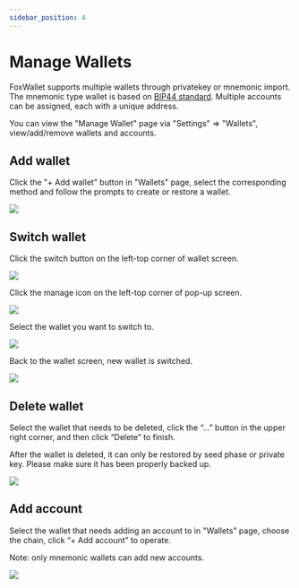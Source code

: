 ```yaml
---
sidebar_position: 4
---
```


# Manage Wallets
FoxWallet supports multiple wallets through privatekey or mnemonic import. The mnemonic type wallet is based on [BIP44 standard](https://github.com/bitcoin/bips/blob/master/bip-0044.mediawiki). Multiple accounts can be assigned, each with a unique address.  

You can view the "Manage Wallet" page via "Settings" => "Wallets", view/add/remove wallets and accounts. 

## Add wallet
Click the "+ Add wallet" button in "Wallets" page, select the corresponding method and follow the prompts to create or restore a wallet.

![](./img/add-wallet.png)

## Switch wallet
Click the switch button on the left-top corner of wallet screen.  

![](./img/switch-wallet-1.png)  

Click the manage icon on the left-top corner of pop-up screen.  

![](./img/switch-wallet-2.png)  

Select the wallet you want to switch to.  

![](./img/switch-wallet-3.png)  

Back to the wallet screen, new wallet is switched.  

![](./img/switch-wallet-4.png)  

## Delete wallet
Select the wallet that needs to be deleted, click the “...” button in the upper right corner, and then click “Delete” to finish. 

After the wallet is deleted, it can only be restored by seed phase or private key. 
Please make sure it has been properly backed up.

![](./img/delete-wallet.png)

## Add account
Select the wallet that needs adding an account to in "Wallets" page, choose the chain, click “+ Add account” to operate. 

Note: only mnemonic wallets can add new accounts.

![](./img/add-account-2.png)



